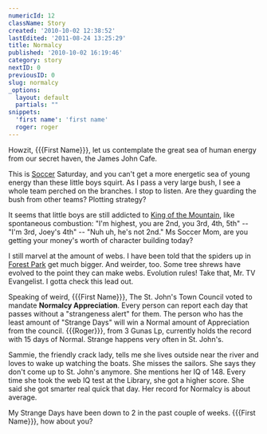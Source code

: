 ```yaml
---
numericId: 12
className: Story
created: '2010-10-02 12:38:52'
lastEdited: '2011-08-24 13:25:29'
title: Normalcy
published: '2010-10-02 16:19:46'
category: story
nextID: 0
previousID: 0
slug: normalcy
_options:
  layout: default
  partials: ""
snippets:
  'first name': 'first name'
  roger: roger
---
```

Howzit, {{{First Name}}}, let us contemplate the great sea of human energy from our secret haven, the James John Cafe.

This is [Soccer][0] Saturday, and you can't get a more energetic sea of young energy than these little boys squirt. As I pass a very large bush, I see a whole team perched on the branches. I stop to listen. Are they guarding the bush from other teams? Plotting strategy?

It seems that little boys are still addicted to [King of the Mountain][1], like spontaneous combustion: "I'm highest, you are 2nd, you 3rd, 4th, 5th" -- "I'm 3rd, Joey's 4th" -- "Nuh uh, he's not 2nd." Ms Soccer Mom, are you getting your money's worth of character building today?

I still marvel at the amount of webs. I have been told that the spiders up in [Forest Park][2] get much bigger. And weirder, too. Some tree shrews have evolved to the point they can make webs. Evolution rules! Take that, Mr. TV Evangelist. I gotta check this lead out. 

Speaking of weird, {{{First Name}}}, The St. John's Town Council voted to mandate **Normalcy Appreciation**. Every person can report each day that passes without a "strangeness alert" for them. The person who has the least amount of "Strange Days" will win a Normal amount of Appreciation from the council. {{{Roger}}}, from 3 Gunas Lp, currently holds the record with 15 days of Normal. Strange happens very often in St. John's.

Sammie, the friendly crack lady, tells me she lives outside near the river and loves to wake up watching the boats. She misses the sailors. She says they don't come up to St. John's anymore. She mentions her IQ of 148. Every time she took the web IQ test at the Library, she got a higher score. She said she got smarter real quick that day. Her record for Normalcy is about average.

My Strange Days have been down to 2 in the past couple of weeks. {{{First Name}}}, how about you? 

[0]: http://www.soccer.org/
[1]: http://www.g-r-e-e-d.com/GREED.htm
[2]: http://www.portlandonline.com/parks/finder/index.cfm?PropertyID=127&amp;action=ViewPark